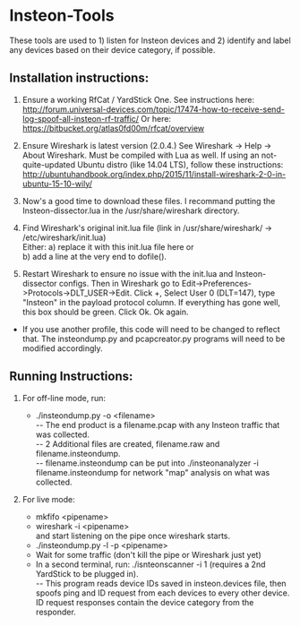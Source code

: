 # Insteon-Tools

These tools are used to 1) listen for Insteon devices and 2) identify and label any devices based on their device category, if possible.

## Installation instructions:
1) Ensure a working RfCat / YardStick One. See instructions here: http://forum.universal-devices.com/topic/17474-how-to-receive-send-log-spoof-all-insteon-rf-traffic/ 
Or here: https://bitbucket.org/atlas0fd00m/rfcat/overview

2) Ensure Wireshark is latest version (2.0.4.) See Wireshark -> Help -> About Wireshark. Must be compiled with Lua as well. If using an not-quite-updated Ubuntu distro (like 14.04 LTS), follow these instructions: http://ubuntuhandbook.org/index.php/2015/11/install-wireshark-2-0-in-ubuntu-15-10-wily/

3) Now's a good time to download these files. I recommand putting the Insteon-dissector.lua in the /usr/share/wireshark directory. 

4) Find Wireshark's original init.lua file (link in /usr/share/wireshark/ -> /etc/wireshark/init.lua)<br> 
   Either: a) replace it with this init.lua file here or <br>
			  b) add a line at the very end to dofile(<path to Insteon-dissector.lua>).<br>
           
5) Restart Wireshark to ensure no issue with the init.lua and Insteon-dissector configs. Then in Wireshark go to  Edit->Preferences->Protocols->DLT_USER->Edit. Click +, Select User 0 (DLT=147), type "Insteon" in the payload protocol column. If everything has gone well, this box should be green. Click Ok. Ok again.<br>
- If you use another profile, this code will need to be changed to reflect that. The insteondump.py and pcapcreator.py       programs will need to be modified accordingly.

## Running Instructions:
1) For off-line mode, run:<br>
     - ./insteondump.py -o \<filename\>  <br>
     -- The end product is a filename.pcap with any Insteon traffic that was collected.<br>
     -- 2 Additional files are created, filename.raw and filename.insteondump. <br>
     -- filename.insteondump can be put into ./insteonanalyzer -i filename.insteondump for network "map" analysis on what     was collected.

2) For live mode:<br>
     - mkfifo \<pipename\><br>
     - wireshark -i \<pipename\><br> and start listening on the pipe once wireshark starts.
     - ./insteondump.py -l -p \<pipename\><br>
     - Wait for some traffic (don't kill the pipe or Wireshark just yet)<br>
     - In a second terminal, run: ./isnteonscanner -i 1 (requires a 2nd YardStick to be plugged in). <br>
        -- This program reads device IDs saved in insteon.devices file, then spoofs ping and ID request from each devices     to every other device. ID request responses contain the device category from the responder.

